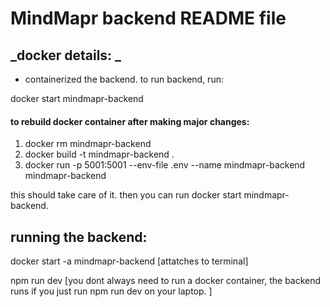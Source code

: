 # MindMapr backend README file

## _docker details: _

- containerized the backend. to run backend, run:

docker start mindmapr-backend

#### to rebuild docker container after making major changes:

1. docker rm mindmapr-backend
2. docker build -t mindmapr-backend .
3. docker run -p 5001:5001 --env-file .env --name mindmapr-backend mindmapr-backend

this should take care of it. then you can run docker start mindmapr-backend.

## running the backend:

docker start -a mindmapr-backend [attatches to terminal]

npm run dev [you dont always need to run a docker container, the backend runs if you just run npm run dev on your laptop. ]
